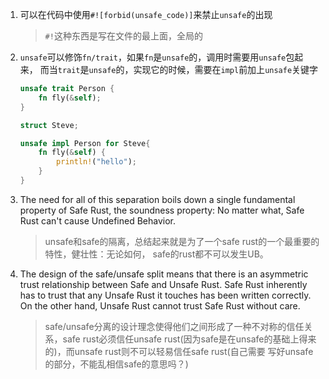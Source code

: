 1. 可以在代码中使用`#![forbid(unsafe_code)]`来禁止`unsafe`的出现
 
   > `#!`这种东西是写在文件的最上面，全局的


2. `unsafe`可以修饰`fn/trait`，如果`fn`是`unsafe`的，调用时需要用`unsafe`包起来，
   而当`trait`是`unsafe`的，实现它的时候，需要在`impl`前加上`unsafe`关键字


   ```rust
   unsafe trait Person {
       fn fly(&self);
   }

   struct Steve;

   unsafe impl Person for Steve{
       fn fly(&self) {
           println!("hello");
       }
   }
   ```

3. The need for all of this separation boils down a single fundamental property
   of Safe Rust, the soundness property: No matter what, Safe Rust can't cause 
   Undefined Behavior.

   > unsafe和safe的隔离，总结起来就是为了一个safe rust的一个最重要的特性，健壮性：无论如何，
   safe的rust都不可以发生UB。
   
4. The design of the safe/unsafe split means that there is an asymmetric trust 
   relationship between Safe and Unsafe Rust. Safe Rust inherently has to trust 
   that any Unsafe Rust it touches has been written correctly. On the other hand,
   Unsafe Rust cannot trust Safe Rust without care.

   > safe/unsafe分离的设计理念使得他们之间形成了一种不对称的信任关系，safe rust必须信任unsafe
   rust(因为safe是在unsafe的基础上得来的)，而unsafe rust则不可以轻易信任safe rust(自己需要
   写好unsafe的部分，不能乱相信safe的意思吗？)


